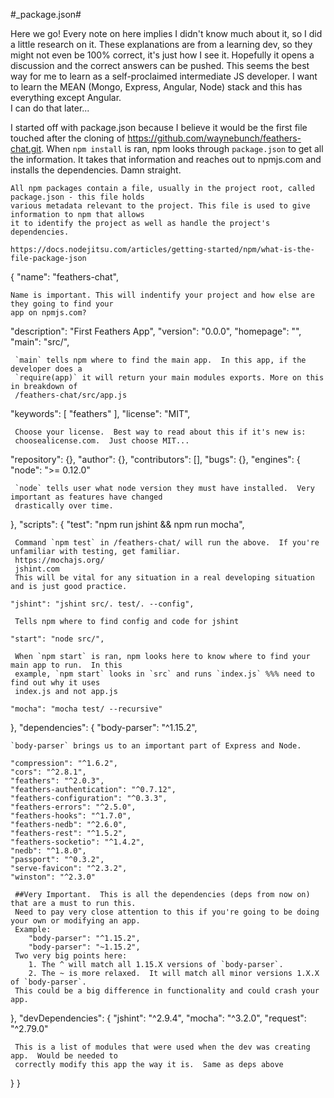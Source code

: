 #_package.json#

Here we go!  Every note on here implies I didn't know much about it, so I did a little research
on it.  These explanations are from a learning dev, so they might not even be 100% correct, it's 
just how I see it.  Hopefully it opens a discussion and the correct answers can be pushed.  This 
seems the best way for me to learn as a self-proclaimed intermediate JS developer.  I want to 
learn the MEAN (Mongo, Express, Angular, Node) stack and this has everything except Angular.  
I can do that later...

I started off with package.json because I believe it would be the first file touched after the
cloning of https://github.com/waynebunch/feathers-chat.git.  When `npm install` is ran, npm looks
through `package.json` to get all the information.  It takes that information and reaches out to 
npmjs.com and installs the dependencies.  Damn straight.

```
All npm packages contain a file, usually in the project root, called package.json - this file holds 
various metadata relevant to the project. This file is used to give information to npm that allows
it to identify the project as well as handle the project's dependencies.

https://docs.nodejitsu.com/articles/getting-started/npm/what-is-the-file-package-json

```
{
  "name": "feathers-chat",

```
Name is important. This will indentify your project and how else are they going to find your
app on npmjs.com?  

```
  "description": "First Feathers App",
  "version": "0.0.0",
  "homepage": "",
  "main": "src/",
```
 `main` tells npm where to find the main app.  In this app, if the developer does a 
 `require(app)` it will return your main modules exports. More on this in breakdown of
 /feathers-chat/src/app.js

```
  "keywords": [
    "feathers"
  ],
  "license": "MIT",
```
 Choose your license.  Best way to read about this if it's new is:
 choosealicense.com.  Just choose MIT...

```
  "repository": {},
  "author": {},
  "contributors": [],
  "bugs": {},
  "engines": {
    "node": ">= 0.12.0"
```
 `node` tells user what node version they must have installed.  Very important as features have changed
 drastically over time.

```
  },
  "scripts": {
    "test": "npm run jshint && npm run mocha",
```
 Command `npm test` in /feathers-chat/ will run the above.  If you're unfamiliar with testing, get familiar.
 https://mochajs.org/
 jshint.com
 This will be vital for any situation in a real developing situation and is just good practice.
```
    "jshint": "jshint src/. test/. --config",
```
 Tells npm where to find config and code for jshint
```
    "start": "node src/",
```
 When `npm start` is ran, npm looks here to know where to find your main app to run.  In this
 example, `npm start` looks in `src` and runs `index.js` %%% need to find out why it uses 
 index.js and not app.js

```
    "mocha": "mocha test/ --recursive"
  },
  "dependencies": {
    "body-parser": "^1.15.2",
```
`body-parser` brings us to an important part of Express and Node.  

```
    "compression": "^1.6.2",
    "cors": "^2.8.1",
    "feathers": "^2.0.3",
    "feathers-authentication": "^0.7.12",
    "feathers-configuration": "^0.3.3",
    "feathers-errors": "^2.5.0",
    "feathers-hooks": "^1.7.0",
    "feathers-nedb": "^2.6.0",
    "feathers-rest": "^1.5.2",
    "feathers-socketio": "^1.4.2",
    "nedb": "^1.8.0",
    "passport": "^0.3.2",
    "serve-favicon": "^2.3.2",
    "winston": "^2.3.0"
```
 ##Very Important.  This is all the dependencies (deps from now on) that are a must to run this.
 Need to pay very close attention to this if you're going to be doing your own or modifying an app.
 Example:  
    "body-parser": "^1.15.2",
    "body-parser": "~1.15.2",
 Two very big points here:
	1. The ^ will match all 1.15.X versions of `body-parser`.    
	2. The ~ is more relaxed.  It will match all minor versions 1.X.X of `body-parser`.   
 This could be a big difference in functionality and could crash your app.  
```
  },
  "devDependencies": {
    "jshint": "^2.9.4",
    "mocha": "^3.2.0",
    "request": "^2.79.0"
```
 This is a list of modules that were used when the dev was creating app.  Would be needed to 
 correctly modify this app the way it is.  Same as deps above
```
  }
}
```
